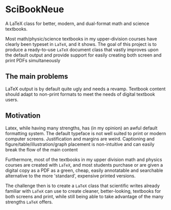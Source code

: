 # SciBookNeue

A LaTeX class for better, modern, and dual-format math and science textbooks. 

Most math/physic/science textbooks in my upper-division courses have clearly been typeset in `LaTeX`, and it shows. 
The goal of this project is to produce a ready-to-use `LaTeX` document class that vastly improves upon the default output
and provide support for easily creating both screen and print PDFs simultaneously

## The main problems

LaTeX output is by default quite ugly and needs a revamp. 
Textbook content should adapt to non-print formats to meet the needs of digital textbook users.

## Motivation

Latex, while having many strengths, has (in my opinion) an awful default formatting system.
The default typeface is not well suited to print or modern computer screens. 
Justification and margins are weird.
Captioning and figure/table/illustration/graph placement
is non-intuitive and can easily break the flow
of the main content

Furthermore, most of the textbooks in my upper division math and physics courses are created with `LaTeX`,
and most students purchase or are given a digital copy as a PDF as a green, cheap, easily annotatable and searchable alternative to the more 'standard', expensive printed versions.

The challenge then is to create a `LaTeX` class that scientific writes already familiar with `LaTeX` can use to create cleaner,
better-looking, textbooks for both screens and print, while still being able to take advantage of the many strengths `LaTeX` offers.


